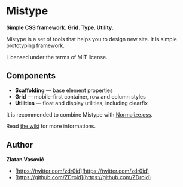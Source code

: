 # Mistype

**Simple CSS framework. Grid. Type. Utility.**

Mistype is a set of tools that helps you to design new site. It is simple
prototyping framework.

Licensed under the terms of MIT license.

## Components

* **Scaffolding** — base element properties
* **Grid** — mobile-first container, row and column styles
* **Utilities** — float and display utilities, including clearfix

It is recommended to combine Mistype with
[Normalize.css](https://github.com/necolas/normalize.css).

Read [the wiki](https://github.com/ZDroid/mistype/wiki) for more
informations.

## Author

**Zlatan Vasović**

* [https://twitter.com/zdr0id](https://twitter.com/zdr0id)
* [https://github.com/ZDroid](https://github.com/ZDroid)